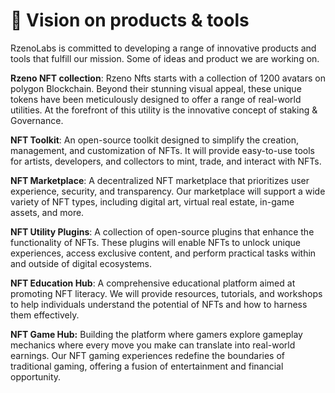 # 🚀 Vision on products & tools

RzenoLabs is committed to developing a range of innovative products and tools that fulfill our mission. Some of ideas and product we are working on.

**Rzeno NFT collection**: Rzeno Nfts starts with a collection of 1200 avatars on polygon Blockchain. Beyond their stunning visual appeal, these unique tokens have been meticulously designed to offer a range of real-world utilities. At the forefront of this utility is the innovative concept of staking & Governance.

**NFT Toolkit**: An open-source toolkit designed to simplify the creation, management, and customization of NFTs. It will provide easy-to-use tools for artists, developers, and collectors to mint, trade, and interact with NFTs.

**NFT Marketplace**: A decentralized NFT marketplace that prioritizes user experience, security, and transparency. Our marketplace will support a wide variety of NFT types, including digital art, virtual real estate, in-game assets, and more.

**NFT Utility Plugins**: A collection of open-source plugins that enhance the functionality of NFTs. These plugins will enable NFTs to unlock unique experiences, access exclusive content, and perform practical tasks within and outside of digital ecosystems.

**NFT Education Hub**: A comprehensive educational platform aimed at promoting NFT literacy. We will provide resources, tutorials, and workshops to help individuals understand the potential of NFTs and how to harness them effectively.

**NFT Game Hub:** Building the platform where gamers explore gameplay mechanics where every move you make can translate into real-world earnings. Our NFT gaming experiences redefine the boundaries of traditional gaming, offering a fusion of entertainment and financial opportunity.

